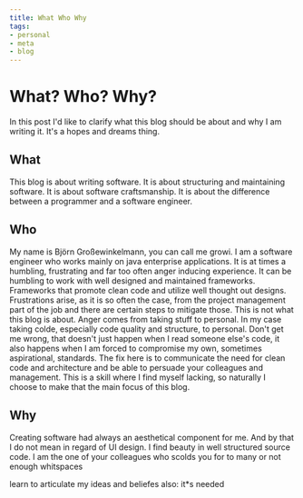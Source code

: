 ```yaml
---
title: What Who Why
tags:
- personal
- meta
- blog
---
```

# What? Who? Why?
In this post I'd like to clarify what this blog should be about and why I am writing it. It's a hopes and dreams thing.

## What
This blog is about writing software. It is about structuring and maintaining software. It is about software craftsmanship. It is about the difference between a programmer and a software engineer.

## Who 
My name is Björn Großewinkelmann, you can call me growi. I am a software engineer who works mainly on java enterprise applications. It is at times a humbling, frustrating and far too often anger inducing experience. 
It can be humbling to work with well designed and maintained frameworks. Frameworks that promote clean code and utilize well thought out designs.
Frustrations arise, as it is so often the case, from the project management part of the job and there are certain steps to mitigate those. This is not what this blog is about.
Anger comes from taking stuff to personal. In my case taking colde, especially code quality and structure, to personal. Don't get me wrong, that doesn't just happen when I read someone else's code, it also happens when I am forced to compromise my own, sometimes aspirational, standards. The fix here is to communicate the need for clean code and architecture and be able to persuade your colleagues and management. This is a skill where I find myself lacking, so naturally I choose to make that the main focus of this blog.

## Why

Creating software had always an aesthetical component for me. And by that I do not mean in regard of UI design. I find beauty in well structured source code. I am the one of your colleagues who scolds you for to many or not enough whitspaces 

learn to articulate my ideas and beliefes
also: it*s needed
<!--stackedit_data:
eyJoaXN0b3J5IjpbLTE5NjY4ODQ4NjcsMTA1NTk4MTUyNCwyMD
A3NjEwMDg2LC0zMzYwOTg3ODUsMTk4MzgzNTQyNSwtMjAwOTI5
NzAzNywtMTU4NDk2MTE0NywtNDQ0Njk5OTE0LDE0ODE2ODkxMD
MsLTYxMDM3MzQ3OCwtMTA5OTg0MzkyLC01NTEyNTIwMjAsMTk2
MzY1MzE5NCwxMjUxMTQxNDY3LDExMDE0NDUxMzQsLTE2ODk1OD
Q0OTcsLTE3Mzc3MTI3NTEsLTU3NDY1MzY4LDE5MzY3NTU0NDks
LTUwMDQ3NDIzNl19
-->